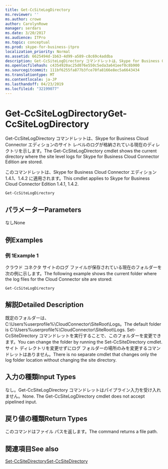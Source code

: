 ```yaml
---
title: Get-CcSiteLogDirectory
ms.reviewer: ''
ms.author: crowe
author: CarolynRowe
manager: serdars
ms.date: 3/20/2017
ms.audience: ITPro
ms.topic: conceptual
ms.prod: skype-for-business-itpro
localization_priority: Normal
ms.assetid: 6625494d-1b63-4d99-a589-c8c69c4addba
description: Get-CcSiteLogDirectory コマンドレットは、Skype for Business Cloud Connector エディションのサイト レベルのログが格納されている現在のディレクトリを示します。
ms.openlocfilehash: c4354920ac25d076e550c5eda3a641eef0c8b900
ms.sourcegitcommit: 111bf6255fa877b3fce70fa8166e8ec5a6643434
ms.translationtype: MT
ms.contentlocale: ja-JP
ms.lasthandoff: 04/23/2019
ms.locfileid: "32199077"
---
```

# <a name="get-ccsitelogdirectory"></a><span data-ttu-id="459a9-103">Get-CcSiteLogDirectory</span><span class="sxs-lookup"><span data-stu-id="459a9-103">Get-CcSiteLogDirectory</span></span>
 
<span data-ttu-id="459a9-104">Get-CcSiteLogDirectory コマンドレットは、Skype for Business Cloud Connector エディションのサイト レベルのログが格納されている現在のディレクトリを示します。</span><span class="sxs-lookup"><span data-stu-id="459a9-104">The Get-CcSiteLogDirectory cmdlet shows the current directory where the site level logs for Skype for Business Cloud Connector Edition are stored.</span></span> 
  
<span data-ttu-id="459a9-105">このコマンドレットは、Skype for Business Cloud Connector エディション 1.4.1、1.4.2 に適用されます。</span><span class="sxs-lookup"><span data-stu-id="459a9-105">This cmdlet applies to Skype for Business Cloud Connector Edition 1.4.1, 1.4.2.</span></span>
  
```
Get-CcSiteLogDirectory
```

## <a name="parameters"></a><span data-ttu-id="459a9-106">パラメーター</span><span class="sxs-lookup"><span data-stu-id="459a9-106">Parameters</span></span>

<span data-ttu-id="459a9-107">なし</span><span class="sxs-lookup"><span data-stu-id="459a9-107">None</span></span>
  
## <a name="examples"></a><span data-ttu-id="459a9-108">例</span><span class="sxs-lookup"><span data-stu-id="459a9-108">Examples</span></span>
<span data-ttu-id="459a9-109"><a name="Examples"> </a></span><span class="sxs-lookup"><span data-stu-id="459a9-109"></span></span>

### <a name="example-1"></a><span data-ttu-id="459a9-110">例 1</span><span class="sxs-lookup"><span data-stu-id="459a9-110">Example 1</span></span>

<span data-ttu-id="459a9-111">クラウド コネクタ サイトのログ ファイルが保存されている現在のフォルダーを次の例に示します。</span><span class="sxs-lookup"><span data-stu-id="459a9-111">The following example shows the current folder where the log files for the Cloud Connector site are stored:</span></span>
  
```
Get-CcSiteLogDirectory
```

## <a name="detailed-description"></a><span data-ttu-id="459a9-112">解説</span><span class="sxs-lookup"><span data-stu-id="459a9-112">Detailed Description</span></span>
<span data-ttu-id="459a9-113"><a name="DetailedDescription"> </a></span><span class="sxs-lookup"><span data-stu-id="459a9-113"></span></span>

<span data-ttu-id="459a9-114">既定のフォルダーは、C:\Users\%userprofile%\CloudConnector\SiteRoot\Logs。</span><span class="sxs-lookup"><span data-stu-id="459a9-114">The default folder is C:\Users\%userprofile%\CloudConnector\SiteRoot\Logs.</span></span> <span data-ttu-id="459a9-115">Set-CcSiteDirectory コマンドレットを実行することで、このフォルダーを変更できます。</span><span class="sxs-lookup"><span data-stu-id="459a9-115">You can change the folder by running the Set-CcSiteDirectory cmdlet.</span></span> <span data-ttu-id="459a9-116">サイト ディレクトリを変更せずにログ フォルダーの場所のみを変更するコマンドレットはありません。</span><span class="sxs-lookup"><span data-stu-id="459a9-116">There is no separate cmdlet that changes only the log folder location without changing the site directory.</span></span>
  
## <a name="input-types"></a><span data-ttu-id="459a9-117">入力の種類</span><span class="sxs-lookup"><span data-stu-id="459a9-117">Input Types</span></span>
<span data-ttu-id="459a9-118"><a name="InputTypes"> </a></span><span class="sxs-lookup"><span data-stu-id="459a9-118"></span></span>

<span data-ttu-id="459a9-p102">なし。Get-CcSiteLogDirectory コマンドレットはパイプライン入力を受け入れません。</span><span class="sxs-lookup"><span data-stu-id="459a9-p102">None. The Get-CcSiteLogDirectory cmdlet does not accept pipelined input.</span></span>
  
## <a name="return-types"></a><span data-ttu-id="459a9-121">戻り値の種類</span><span class="sxs-lookup"><span data-stu-id="459a9-121">Return Types</span></span>
<span data-ttu-id="459a9-122"><a name="ReturnTypes"> </a></span><span class="sxs-lookup"><span data-stu-id="459a9-122"></span></span>

<span data-ttu-id="459a9-123">このコマンドはファイル パスを返します。</span><span class="sxs-lookup"><span data-stu-id="459a9-123">The command returns a file path.</span></span>
  
## <a name="see-also"></a><span data-ttu-id="459a9-124">関連項目</span><span class="sxs-lookup"><span data-stu-id="459a9-124">See also</span></span>
<span data-ttu-id="459a9-125"><a name="ReturnTypes"> </a></span><span class="sxs-lookup"><span data-stu-id="459a9-125"></span></span>

[<span data-ttu-id="459a9-126">Set-CcSiteDirectory</span><span class="sxs-lookup"><span data-stu-id="459a9-126">Set-CcSiteDirectory</span></span>](set-ccsitedirectory.md)
  

